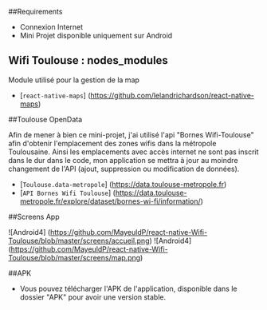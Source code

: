 ##Requirements

* Connexion Internet
* Mini Projet disponible uniquement sur Android


## Wifi Toulouse :  nodes_modules

Module utilisé pour la gestion de la map

* [`react-native-maps`] (https://github.com/lelandrichardson/react-native-maps)

##Toulouse OpenData 

Afin de mener à bien ce mini-projet, j'ai utilisé l'api "Bornes Wifi-Toulouse" afin d'obtenir l'emplacement des zones wifis dans la métropole Toulousaine.
Ainsi les emplacements avec accès internet ne sont pas inscrit dans le dur dans le code, mon application se mettra à jour au moindre changement de l'API (ajout, suppression
 ou modification de données).

* [`Toulouse.data-metropole`] (https://data.toulouse-metropole.fr)
* [`API Bornes Wifi Toulouse`] (https://data.toulouse-metropole.fr/explore/dataset/bornes-wi-fi/information/)

##Screens App 

![Android4] (https://github.com/MayeuldP/react-native-Wifi-Toulouse/blob/master/screens/accueil.png)
![Android4] (https://github.com/MayeuldP/react-native-Wifi-Toulouse/blob/master/screens/map.png)

##APK

* Vous pouvez télécharger l'APK de l'application, disponible dans le dossier "APK" pour avoir une version stable. 